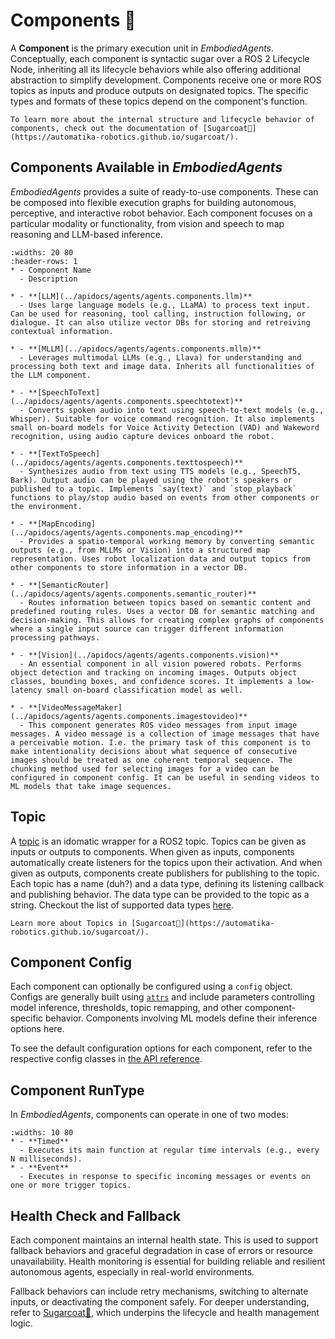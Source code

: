 # Components 🧩

A **Component** is the primary execution unit in _EmbodiedAgents_. Conceptually, each component is syntactic sugar over a ROS 2 Lifecycle Node, inheriting all its lifecycle behaviors while also offering additional abstraction to simplify development. Components receive one or more ROS topics as inputs and produce outputs on designated topics. The specific types and formats of these topics depend on the component's function.

```{note}
To learn more about the internal structure and lifecycle behavior of components, check out the documentation of [Sugarcoat🍬](https://automatika-robotics.github.io/sugarcoat/).
```

## Components Available in _EmbodiedAgents_

_EmbodiedAgents_ provides a suite of ready-to-use components. These can be composed into flexible execution graphs for building autonomous, perceptive, and interactive robot behavior. Each component focuses on a particular modality or functionality, from vision and speech to map reasoning and LLM-based inference.

```{list-table}
:widths: 20 80
:header-rows: 1
* - Component Name
  - Description

* - **[LLM](../apidocs/agents/agents.components.llm)**
  - Uses large language models (e.g., LLaMA) to process text input. Can be used for reasoning, tool calling, instruction following, or dialogue. It can also utilize vector DBs for storing and retreiving contextual information.

* - **[MLLM](../apidocs/agents/agents.components.mllm)**
  - Leverages multimodal LLMs (e.g., Llava) for understanding and processing both text and image data. Inherits all functionalities of the LLM component.

* - **[SpeechToText](../apidocs/agents/agents.components.speechtotext)**
  - Converts spoken audio into text using speech-to-text models (e.g., Whisper). Suitable for voice command recognition. It also implements small on-board models for Voice Activity Detection (VAD) and Wakeword recognition, using audio capture devices onboard the robot.

* - **[TextToSpeech](../apidocs/agents/agents.components.texttospeech)**
  - Synthesizes audio from text using TTS models (e.g., SpeechT5, Bark). Output audio can be played using the robot's speakers or published to a topic. Implements `say(text)` and `stop_playback` functions to play/stop audio based on events from other components or the environment.

* - **[MapEncoding](../apidocs/agents/agents.components.map_encoding)**
  - Provides a spatio-temporal working memory by converting semantic outputs (e.g., from MLLMs or Vision) into a structured map representation. Uses robot localization data and output topics from other components to store information in a vector DB.

* - **[SemanticRouter](../apidocs/agents/agents.components.semantic_router)**
  - Routes information between topics based on semantic content and predefined routing rules. Uses a vector DB for semantic matching and decision-making. This allows for creating complex graphs of components where a single input source can trigger different information processing pathways.

* - **[Vision](../apidocs/agents/agents.components.vision)**
  - An essential component in all vision powered robots. Performs object detection and tracking on incoming images. Outputs object classes, bounding boxes, and confidence scores. It implements a low-latency small on-board classification model as well.

* - **[VideoMessageMaker](../apidocs/agents/agents.components.imagestovideo)**
  - This component generates ROS video messages from input image messages. A video message is a collection of image messages that have a perceivable motion. I.e. the primary task of this component is to make intentionality decisions about what sequence of consecutive images should be treated as one coherent temporal sequence. The chunking method used for selecting images for a video can be configured in component config. It can be useful in sending videos to ML models that take image sequences.
```

## Topic

A [topic](../apidocs/agents/agents.ros) is an idomatic wrapper for a ROS2 topic. Topics can be given as inputs or outputs to components. When given as inputs, components automatically create listeners for the topics upon their activation. And when given as outputs, components create publishers for publishing to the topic. Each topic has a name (duh?) and a data type, defining its listening callback and publishing behavior. The data type can be provided to the topic as a string. Checkout the list of supported data types [here](https://automatika-robotics.github.io/sugarcoat/advanced/types.html).

```{note}
Learn more about Topics in [Sugarcoat🍬](https://automatika-robotics.github.io/sugarcoat/).
```

## Component Config

Each component can optionally be configured using a `config` object. Configs are generally built using [`attrs`](https://www.attrs.org/en/stable/) and include parameters controlling model inference, thresholds, topic remapping, and other component-specific behavior. Components involving ML models define their inference options here.

To see the default configuration options for each component, refer to the respective config classes in [the API reference](../apidocs/agents/agents.config).

## Component RunType

In _EmbodiedAgents_, components can operate in one of two modes:

```{list-table}
:widths: 10 80
* - **Timed**
  - Executes its main function at regular time intervals (e.g., every N milliseconds).
* - **Event**
  - Executes in response to specific incoming messages or events on one or more trigger topics.
```

## Health Check and Fallback

Each component maintains an internal health state. This is used to support fallback behaviors and graceful degradation in case of errors or resource unavailability. Health monitoring is essential for building reliable and resilient autonomous agents, especially in real-world environments.

Fallback behaviors can include retry mechanisms, switching to alternate inputs, or deactivating the component safely. For deeper understanding, refer to [Sugarcoat🍬](https://automatika-robotics.github.io/sugarcoat/), which underpins the lifecycle and health management logic.
